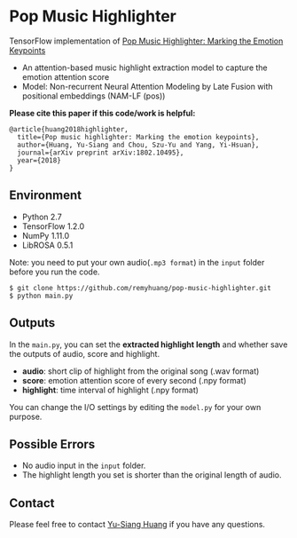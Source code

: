 # Pop Music Highlighter
TensorFlow implementation of [Pop Music Highlighter: Marking the Emotion Keypoints](https://arxiv.org/abs/1802.10495)
* An attention-based music highlight extraction model to capture the emotion attention score
* Model: Non-recurrent Neural Attention Modeling by Late Fusion with positional embeddings (NAM-LF (pos))

**Please cite this paper if this code/work is helpful:**

    @article{huang2018highlighter,
      title={Pop music highlighter: Marking the emotion keypoints},
      author={Huang, Yu-Siang and Chou, Szu-Yu and Yang, Yi-Hsuan},
      journal={arXiv preprint arXiv:1802.10495},
      year={2018}
    }

## Environment
* Python 2.7
* TensorFlow 1.2.0
* NumPy 1.11.0
* LibROSA 0.5.1

Note: you need to put your own audio(`.mp3 format`) in the `input` folder before you run the code.

	$ git clone https://github.com/remyhuang/pop-music-highlighter.git 	
    $ python main.py

## Outputs
In the `main.py`, you can set the __extracted highlight length__ and whether save the outputs of audio, score and highlight.
* __audio__: short clip of highlight from the original song (.wav format)
* __score__: emotion attention score of every second (.npy format)
* __highlight__: time interval of highlight (.npy format)

You can change the I/O settings by editing the `model.py` for your own purpose.

## Possible Errors
* No audio input in the `input` folder.
* The highlight length you set is shorter than the original length of audio.

## Contact
Please feel free to contact [Yu-Siang Huang](https://remyhuang.github.io/) if you have any questions.

